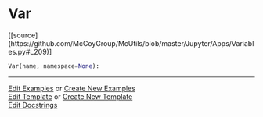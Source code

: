 # <a id="McUtils.Jupyter.Apps.Variables.Var">Var</a>
<div class="docs-source-link" markdown="1">
[[source](https://github.com/McCoyGroup/McUtils/blob/master/Jupyter/Apps/Variables.py#L209)]
</div>

```python
Var(name, namespace=None): 
```
 



___

[Edit Examples](https://github.com/McCoyGroup/McUtils/edit/gh-pages/ci/examples/McUtils/Jupyter/Apps/Variables/Var.md) or 
[Create New Examples](https://github.com/McCoyGroup/McUtils/new/gh-pages/?filename=ci/examples/McUtils/Jupyter/Apps/Variables/Var.md) <br/>
[Edit Template](https://github.com/McCoyGroup/McUtils/edit/gh-pages/ci/docs/McUtils/Jupyter/Apps/Variables/Var.md) or 
[Create New Template](https://github.com/McCoyGroup/McUtils/new/gh-pages/?filename=ci/docs/templates/McUtils/Jupyter/Apps/Variables/Var.md) <br/>
[Edit Docstrings](https://github.com/McCoyGroup/McUtils/edit/master/Jupyter/Apps/Variables.py#L209?message=Update%20Docs)